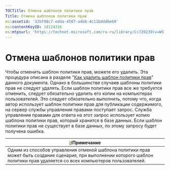 ```yaml
---
TOCTitle: Отмена шаблонов политики прав
Title: Отмена шаблонов политики прав
ms:assetid: '32bf98c7-edda-4507-a4b8-4c11bddd6e60'
ms:contentKeyID: 18124316
ms:mtpsurl: 'https://technet.microsoft.com/ru-ru/library/Cc720239(v=WS.10)'
---
```


Отмена шаблонов политики прав
=============================

Чтобы отменить шаблон политики прав, можете его удалить. Эта процедура описана в разделе "[Как удалить шаблон политики прав](https://technet.microsoft.com/9c9a1496-cf55-4c65-a4c6-9fe245edce00)" данного документа. Однако в большинстве случаев шаблоны политики прав не следует удалять. Если шаблон политики прав все же требуется отменить, следует обязательно удалить его копии на компьютерах пользователей. Это следует обязательно выполнить, потому что, когда автор использует шаблон политики прав для публикации содержимого, на сервер службы управления правами поступает запрос. Служба управления правами для ответа на этот запрос использует копию шаблона политики прав, который хранится в базе данных. Если шаблон политики прав не существует в базе данных, по этому запросу будет получена ошибка.

| ![](/security-updates/images/Cc720239.note(WS.10).gif)Примечание                                                                                                        |
|------------------------------------------------------------------------------------------------------------------------------------------------------------------------------------|
| Одним из способов управления отменой шаблона политики прав может быть создание сценария, при выполнении которого шаблон политики прав удаляется со всех компьютеров пользователей. |
